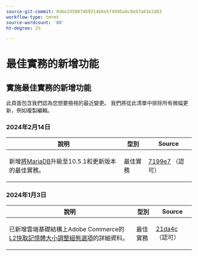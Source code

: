 ```yaml
---
source-git-commit: 0d6e2d58074b921466e5f4995a0c8e97a63e2d83
workflow-type: tm+mt
source-wordcount: '80'
ht-degree: 2%

---
```

# 最佳實務的新增功能

## 實施最佳實務的新增功能

此頁面包含我們認為您想要檢視的最近變更。 我們將從此清單中排除所有微幅更新，例如複製編輯。

### 2024年2月14日

<table style="table-layout:auto;">
  <thead>
    <tr>
      <th>說明</th>
      <th>型別</th>
      <th>Source</th>
    </tr>
  </thead>
  <tbody>
    <tr>
      <td><p>新增<a href="https://experienceleague.adobe.com/docs/commerce-operations/implementation-playbook/best-practices/maintenance/mariadb-upgrade.html">將MariaDB</a>升級至10.5.1和更新版本的最佳實務。</p>
</td>
      <td>最佳實務</td>
      <td><a href="https://github.com/AdobeDocs/commerce-operations.en/commit/7199e74f82cef6dd682f5e240ee2b6fc56da18c8">7199e7</a> （認可）</td>
    </tr>
  </tbody>
</table><!-- date_group -->

### 2024年1月3日

<table style="table-layout:auto;">
  <thead>
    <tr>
      <th>說明</th>
      <th>型別</th>
      <th>Source</th>
    </tr>
  </thead>
  <tbody>
    <tr>
      <td><p>已新增雲端基礎結構上Adobe Commerce的<a href="https://experienceleague.adobe.com/docs/commerce-operations/implementation-playbook/best-practices/planning/redis-service-configuration.html">L2快取記憶體大小調整組態選項</a>的詳細資料。</p>
</td>
      <td>最佳實務</td>
      <td><a href="https://github.com/AdobeDocs/commerce-operations.en/commit/21da4c22744dbb3b27b0dbe184b946788748a52e">21da4c</a> （認可）</td>
    </tr>
  </tbody>
</table><!-- date_group --><!-- month_group --><!-- year_group -->
